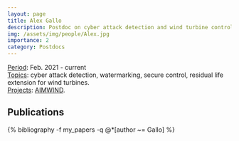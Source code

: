 ```yaml
---
layout: page
title: Alex Gallo
description: Postdoc on cyber attack detection and wind turbine control
img: /assets/img/people/Alex.jpg
importance: 2
category: Postdocs
---
```


<!-- NOTE: make the profile picture appear here as in my about page (copy the code for floating image) -->

<div class="row justify-content-sm-center">
    <div class="col-sm-8 mt-3 mt-md-0">
        <u>Period</u>: Feb. 2021 - current
        <br>
        <u>Topics</u>: cyber attack detection, watermarking, secure control, residual life extension for wind turbines.
        <br>
        <u>Projects</u>: <a href=" {{ "projects/funded_projects/5_AIMWIND" | relative_url }}">AIMWIND</a>.
    </div>
    <div class="col-sm-4 mt-3 mt-md-0">
        <img class="img-fluid rounded z-depth-1" src="{{ '/assets/img/people/Alex.jpg' | relative_url }}" alt="" title="example image"/>
    </div>
</div>

<!-- NOTE: add projects to everybody, with links to their page -->

## Publications

<div class="publications">
    {% bibliography -f my_papers -q @*[author ~= Gallo] %}
</div>

<!-- Find out how to search for complete author name, not just surname -->